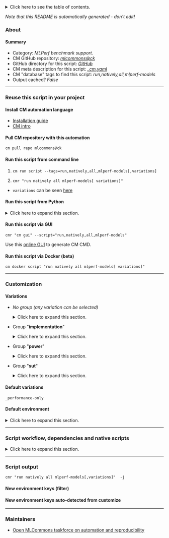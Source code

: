<details>
<summary>Click here to see the table of contents.</summary>

* [About](#about)
* [Summary](#summary)
* [Reuse this script in your project](#reuse-this-script-in-your-project)
  * [ Install CM automation language](#install-cm-automation-language)
  * [ Check CM script flags](#check-cm-script-flags)
  * [ Run this script from command line](#run-this-script-from-command-line)
  * [ Run this script from Python](#run-this-script-from-python)
  * [ Run this script via GUI](#run-this-script-via-gui)
  * [ Run this script via Docker (beta)](#run-this-script-via-docker-(beta))
* [Customization](#customization)
  * [ Variations](#variations)
  * [ Default environment](#default-environment)
* [Script workflow, dependencies and native scripts](#script-workflow-dependencies-and-native-scripts)
* [Script output](#script-output)
* [New environment keys (filter)](#new-environment-keys-(filter))
* [New environment keys auto-detected from customize](#new-environment-keys-auto-detected-from-customize)
* [Maintainers](#maintainers)

</details>

*Note that this README is automatically generated - don't edit!*

### About

#### Summary

* Category: *MLPerf benchmark support.*
* CM GitHub repository: *[mlcommons@ck](https://github.com/mlcommons/ck/tree/master/cm-mlops)*
* GitHub directory for this script: *[GitHub](https://github.com/mlcommons/ck/tree/master/cm-mlops/script/run-all-mlperf-models)*
* CM meta description for this script: *[_cm.yaml](_cm.yaml)*
* CM "database" tags to find this script: *run,natively,all,mlperf-models*
* Output cached? *False*
___
### Reuse this script in your project

#### Install CM automation language

* [Installation guide](https://github.com/mlcommons/ck/blob/master/docs/installation.md)
* [CM intro](https://doi.org/10.5281/zenodo.8105339)

#### Pull CM repository with this automation

```cm pull repo mlcommons@ck```


#### Run this script from command line

1. `cm run script --tags=run,natively,all,mlperf-models[,variations] `

2. `cmr "run natively all mlperf-models[ variations]" `

* `variations` can be seen [here](#variations)

#### Run this script from Python

<details>
<summary>Click here to expand this section.</summary>

```python

import cmind

r = cmind.access({'action':'run'
                  'automation':'script',
                  'tags':'run,natively,all,mlperf-models'
                  'out':'con',
                  ...
                  (other input keys for this script)
                  ...
                 })

if r['return']>0:
    print (r['error'])

```

</details>


#### Run this script via GUI

```cmr "cm gui" --script="run,natively,all,mlperf-models"```

Use this [online GUI](https://cKnowledge.org/cm-gui/?tags=run,natively,all,mlperf-models) to generate CM CMD.

#### Run this script via Docker (beta)

`cm docker script "run natively all mlperf-models[ variations]" `

___
### Customization


#### Variations

  * *No group (any variation can be selected)*
    <details>
    <summary>Click here to expand this section.</summary>

    * `_phoenix,reference`
      - Workflow:

    </details>


  * Group "**implementation**"
    <details>
    <summary>Click here to expand this section.</summary>

    * `_deepsparse`
      - Environment variables:
        - *DIVISION*: `open`
        - *IMPLEMENTATION*: `deepsparse`
      - Workflow:
    * `_intel`
      - Environment variables:
        - *IMPLEMENTATION*: `intel`
      - Workflow:
    * `_mil`
      - Environment variables:
        - *IMPLEMENTATION*: `mil`
      - Workflow:
    * `_nvidia`
      - Environment variables:
        - *IMPLEMENTATION*: `nvidia`
      - Workflow:
    * `_qualcomm`
      - Environment variables:
        - *IMPLEMENTATION*: `qualcomm`
      - Workflow:
    * `_reference`
      - Environment variables:
        - *IMPLEMENTATION*: `reference`
      - Workflow:
    * `_tflite-cpp`
      - Environment variables:
        - *IMPLEMENTATION*: `tflite_cpp`
      - Workflow:

    </details>


  * Group "**power**"
    <details>
    <summary>Click here to expand this section.</summary>

    * **`_performance-only`** (default)
      - Workflow:
    * `_power`
      - Environment variables:
        - *POWER*: `True`
      - Workflow:

    </details>


  * Group "**sut**"
    <details>
    <summary>Click here to expand this section.</summary>

    * `_macbookpro-m1`
      - Environment variables:
        - *CATEGORY*: `edge`
        - *DIVISION*: `closed`
      - Workflow:
    * `_orin.32g`
      - Environment variables:
        - *CATEGORY*: `edge`
        - *DIVISION*: `closed`
      - Workflow:
    * `_phoenix`
      - Environment variables:
        - *CATEGORY*: `edge,datacenter`
        - *DIVISION*: `closed`
      - Workflow:
    * `_sapphire-rapids.24c`
      - Environment variables:
        - *CATEGORY*: `edge,datacenter`
        - *DIVISION*: `closed`
      - Workflow:

    </details>


#### Default variations

`_performance-only`
#### Default environment

<details>
<summary>Click here to expand this section.</summary>

These keys can be updated via `--env.KEY=VALUE` or `env` dictionary in `@input.json` or using script flags.


</details>

___
### Script workflow, dependencies and native scripts

<details>
<summary>Click here to expand this section.</summary>

  1. Read "deps" on other CM scripts from [meta](https://github.com/mlcommons/ck/tree/master/cm-mlops/script/run-all-mlperf-models/_cm.yaml)
  1. ***Run "preprocess" function from [customize.py](https://github.com/mlcommons/ck/tree/master/cm-mlops/script/run-all-mlperf-models/customize.py)***
  1. Read "prehook_deps" on other CM scripts from [meta](https://github.com/mlcommons/ck/tree/master/cm-mlops/script/run-all-mlperf-models/_cm.yaml)
  1. ***Run native script if exists***
     * [run-bert-macos.sh](https://github.com/mlcommons/ck/tree/master/cm-mlops/script/run-all-mlperf-models/run-bert-macos.sh)
     * [run-bert.sh](https://github.com/mlcommons/ck/tree/master/cm-mlops/script/run-all-mlperf-models/run-bert.sh)
     * [run-cpp-implementation.sh](https://github.com/mlcommons/ck/tree/master/cm-mlops/script/run-all-mlperf-models/run-cpp-implementation.sh)
     * [run-mobilenet-models.sh](https://github.com/mlcommons/ck/tree/master/cm-mlops/script/run-all-mlperf-models/run-mobilenet-models.sh)
     * [run-nvidia-4090.sh](https://github.com/mlcommons/ck/tree/master/cm-mlops/script/run-all-mlperf-models/run-nvidia-4090.sh)
     * [run-nvidia-a100.sh](https://github.com/mlcommons/ck/tree/master/cm-mlops/script/run-all-mlperf-models/run-nvidia-a100.sh)
     * [run-nvidia-t4.sh](https://github.com/mlcommons/ck/tree/master/cm-mlops/script/run-all-mlperf-models/run-nvidia-t4.sh)
     * [run-pruned-bert.sh](https://github.com/mlcommons/ck/tree/master/cm-mlops/script/run-all-mlperf-models/run-pruned-bert.sh)
     * [run-reference-models.sh](https://github.com/mlcommons/ck/tree/master/cm-mlops/script/run-all-mlperf-models/run-reference-models.sh)
     * [run-resnet50-macos.sh](https://github.com/mlcommons/ck/tree/master/cm-mlops/script/run-all-mlperf-models/run-resnet50-macos.sh)
     * [run-resnet50.sh](https://github.com/mlcommons/ck/tree/master/cm-mlops/script/run-all-mlperf-models/run-resnet50.sh)
  1. Read "posthook_deps" on other CM scripts from [meta](https://github.com/mlcommons/ck/tree/master/cm-mlops/script/run-all-mlperf-models/_cm.yaml)
  1. ***Run "postrocess" function from [customize.py](https://github.com/mlcommons/ck/tree/master/cm-mlops/script/run-all-mlperf-models/customize.py)***
  1. Read "post_deps" on other CM scripts from [meta](https://github.com/mlcommons/ck/tree/master/cm-mlops/script/run-all-mlperf-models/_cm.yaml)
</details>

___
### Script output
`cmr "run natively all mlperf-models[,variations]"  -j`
#### New environment keys (filter)

#### New environment keys auto-detected from customize

___
### Maintainers

* [Open MLCommons taskforce on automation and reproducibility](https://github.com/mlcommons/ck/blob/master/docs/taskforce.md)